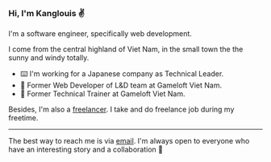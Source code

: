 ### Hi, I'm Kanglouis ✌️

I'm a software engineer, specifically web development.  

I come from the central highland of Viet Nam, in the small town the the sunny and windy totally.

- ⌨️ I'm working for a Japanese company as Technical Leader.
- 📁 Former Web Developer of L&D team at Gameloft Viet Nam.
- 📁 Former Technical Trainer at Gameloft Viet Nam.

Besides, I'm also a [freelancer](https://www.upwork.com/freelancers/~01b3af2042b0454b6b). I take and do freelance job during my freetime.

---

The best way to reach me is via [email](mailto:doanhuu.lehuan@gmail.com). I'm always open to everyone who have an interesting story and a collaboration 🙌
